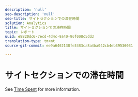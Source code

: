 ```yaml
---
description: 'null'
seo-description: 'null'
seo-title: サイトセクションでの滞在時間
solution: Analytics
title: サイトセクションでの滞在時間
topic: レポート
uuid: e8820dc6-7ecd-4d4c-9a40-96f008c5dd3
translation-type: tm+mt
source-git-commit: ee9a6462138fe3483ca8a4ba042cb4eb39536031

---
```



# サイトセクションでの滞在時間

See [Time Spent](reports-time-spent-on-page.md) for more information.
